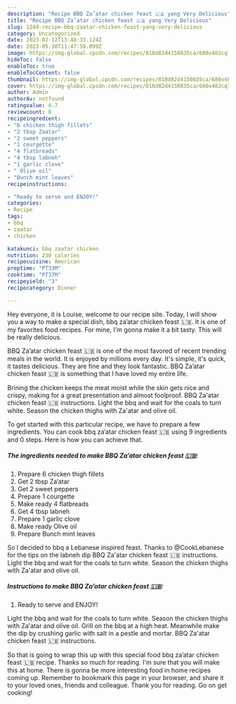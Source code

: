 ```yaml
---
description: "Recipe BBQ Za’atar chicken feast 🇱🇧 yang Very Delicious"
title: "Recipe BBQ Za’atar chicken feast 🇱🇧 yang Very Delicious"
slug: 1249-recipe-bbq-zaatar-chicken-feast-yang-very-delicious
category: Uncategorized
date: 2023-02-12T13:48:33.124Z
date: 2023-05-30T11:47:58.099Z
image: https://img-global.cpcdn.com/recipes/818d82d4150835ca/680x482cq70/bbq-zaatar-chicken-feast-recipe-main-photo.jpg
hideToc: false
enableToc: true
enableTocContent: false
thumbnail: https://img-global.cpcdn.com/recipes/818d82d4150835ca/680x482cq70/bbq-zaatar-chicken-feast-recipe-main-photo.jpg
cover: https://img-global.cpcdn.com/recipes/818d82d4150835ca/680x482cq70/bbq-zaatar-chicken-feast-recipe-main-photo.jpg
author: Admin
authorAv: notfound
ratingvalue: 4.7
reviewcount: 8
recipeingredient:
- "6 chicken thigh fillets"
- "2 tbsp Zaatar"
- "2 sweet peppers"
- "1 courgette"
- "4 flatbreads"
- "4 tbsp labneh"
- "1 garlic clove"
- " Olive oil"
- "Bunch mint leaves"
recipeinstructions:

- "Ready to serve and ENJOY!"
categories:
- Recipe
tags:
- bbq
- zaatar
- chicken

katakunci: bbq zaatar chicken 
nutrition: 230 calories
recipecuisine: American
preptime: "PT33M"
cooktime: "PT37M"
recipeyield: "3"
recipecategory: Dinner

---
```



Hey everyone, it is Louise, welcome to our recipe site. Today, I will show you a way to make a special dish, bbq za’atar chicken feast 🇱🇧. It is one of my favorites food recipes. For mine, I'm gonna make it a bit tasty. This will be really delicious.

BBQ Za’atar chicken feast 🇱🇧 is one of the most favored of recent trending meals in the world. It is enjoyed by millions every day. It's simple, it's quick, it tastes delicious. They are fine and they look fantastic. BBQ Za’atar chicken feast 🇱🇧 is something that I have loved my entire life.

Brining the chicken keeps the meat moist while the skin gets nice and crispy, making for a great presentation and almost foolproof. BBQ Za&#39;atar chicken feast 🇱🇧 instructions. Light the bbq and wait for the coals to turn white. Season the chicken thighs with Za&#39;atar and olive oil.


To get started with this particular recipe, we have to prepare a few ingredients. You can cook bbq za’atar chicken feast 🇱🇧 using 9 ingredients and 0 steps. Here is how you can achieve that.

<!--inarticleads1-->

##### The ingredients needed to make BBQ Za’atar chicken feast 🇱🇧:

1. Prepare 6 chicken thigh fillets
1. Get 2 tbsp Za’atar
1. Get 2 sweet peppers
1. Prepare 1 courgette
1. Make ready 4 flatbreads
1. Get 4 tbsp labneh
1. Prepare 1 garlic clove
1. Make ready  Olive oil
1. Prepare Bunch mint leaves


So I decided to bbq a Lebanese inspired feast. Thanks to @CookLebanese for the tips on the labneh dip BBQ Za&#39;atar chicken feast 🇱🇧 instructions. Light the bbq and wait for the coals to turn white. Season the chicken thighs with Za&#39;atar and olive oil. 

<!--inarticleads2-->

##### Instructions to make BBQ Za’atar chicken feast 🇱🇧:


1. Ready to serve and ENJOY!

Light the bbq and wait for the coals to turn white. Season the chicken thighs with Za&#39;atar and olive oil. Grill on the bbq at a high heat. Meanwhile make the dip by crushing garlic with salt in a pestle and mortar. BBQ Za&#39;atar chicken feast 🇱🇧 instructions. 

So that is going to wrap this up with this special food bbq za’atar chicken feast 🇱🇧 recipe. Thanks so much for reading. I'm sure that you will make this at home. There is gonna be more interesting food in home recipes coming up. Remember to bookmark this page in your browser, and share it to your loved ones, friends and colleague. Thank you for reading. Go on get cooking!
